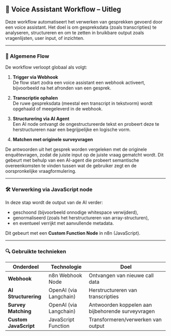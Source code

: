 ## 🧠 Voice Assistant Workflow – Uitleg

Deze workflow automatiseert het verwerken van gesprekken gevoerd door een voice assistant. Het doel is om gespreksdata (zoals transcripties) te analyseren, structureren en om te zetten in bruikbare output zoals vragenlijsten, user input, of inzichten.

---

### 🔄 Algemene Flow

De workflow verloopt globaal als volgt:

1. **Trigger via Webhook**  
   De flow start zodra een voice assistant een webhook activeert, bijvoorbeeld na het afronden van een gesprek.

2. **Transcriptie ophalen**  
   De ruwe gespreksdata (meestal een transcript in tekstvorm) wordt opgehaald of meegeleverd in de webhook.

3. **Structurering via AI Agent**  
   Een AI node ontvangt de ongestructureerde tekst en probeert deze te herstructureren naar een begrijpelijke en logische vorm.

4. **Matchen met originele surveyvragen**

  De antwoorden uit het gesprek worden vergeleken met de originele enquêtevragen, zodat de juiste input op de juiste vraag gematcht wordt. Dit gebeurt met behulp van een AI-agent die probeert semantische overeenkomsten te vinden tussen wat de gebruiker zegt en de oorspronkelijke vraagformulering.

---

### 🛠️ Verwerking via JavaScript node

In deze stap wordt de output van de AI verder:
- geschoond (bijvoorbeeld onnodige whitespace verwijderd),
- genormaliseerd (zoals het herstructureren van array-structuren),
- en eventueel verrijkt met aanvullende metadata.

Dit gebeurt met een **Custom Function Node** in n8n (JavaScript).

---

### 🔍 Gebruikte technieken

| Onderdeel             | Technologie           | Doel                                               |
|------------------------|------------------------|-----------------------------------------------------|
| **Webhook**            | n8n Webhook Node       | Ontvangen van nieuwe call data                      |
| **AI Structurering**   | OpenAI (via Langchain) | Herstructureren van transcripties                   |
| **Survey Matching**    | OpenAI (via Langchain) | Antwoorden koppelen aan bijbehorende surveyvragen   |
| **Custom JavaScript**  | JavaScript Function    | Transformeren/verwerken van output                  |
